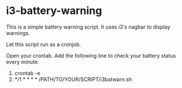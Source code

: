 i3-battery-warning
==================

This is a simple battery warning script. It uses i3's nagbar to display warnings.

Let this script run as a cronjob.

Open your crontab. Add the following line to check your battery status every minute.
1. crontab -e
2. */1 * * * * /PATH/TO/YOUR/SCRIPT/i3batwarn.sh
